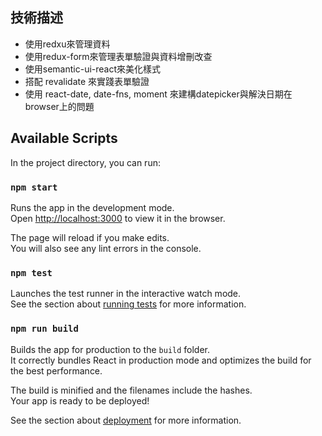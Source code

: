 ## 技術描述

- 使用redxu來管理資料
- 使用redux-form來管理表單驗證與資料增刪改查
- 使用semantic-ui-react來美化樣式
- 搭配 revalidate 來實踐表單驗證
- 使用 react-date, date-fns, moment 來建構datepicker與解決日期在browser上的問題


## Available Scripts

In the project directory, you can run:

### `npm start`

Runs the app in the development mode.<br>
Open [http://localhost:3000](http://localhost:3000) to view it in the browser.

The page will reload if you make edits.<br>
You will also see any lint errors in the console.

### `npm test`

Launches the test runner in the interactive watch mode.<br>
See the section about [running tests](#running-tests) for more information.

### `npm run build`

Builds the app for production to the `build` folder.<br>
It correctly bundles React in production mode and optimizes the build for the best performance.

The build is minified and the filenames include the hashes.<br>
Your app is ready to be deployed!

See the section about [deployment](#deployment) for more information.

